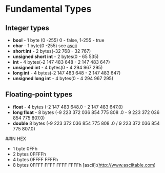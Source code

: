 # Fundamental Types
## Integer types
- **bool** - 1 byte (0 -255) 0 - false, 1-255 - true 
- **char** - 1 byte(0 -255) see [ascii](http://www.asciitable.com)
- **short int** - 2 bytes(-32 768 - 32 767)
- **unsigned short int** - 2 bytes(0 - 65 535)
- **int** - 4 bytes(-2 147 483 648 - 2 147 483 647)
- **unsigned int** - 4 bytes(0 - 4 294 967 295)
- **long int** - 4 bytes(-2 147 483 648 - 2 147 483 647) 
- **unsigned long int** - 4 bytes(0 - 4 294 967 295)

## Floating-point types

- **float** - 4 bytes (-2 147 483 648.0 - 2 147 483 647.0)
- **long float** - 8 bytes (-9 223 372 036 854 775 808 .0 - 9 223 372 036 854 775 807.0)
- **double**	8 bytes	(-9 223 372 036 854 775 808 .0   /   9 223 372 036 854 775 807.0) 

##IN HEX
  - 1 byte  0FFh
  - 2 bytes 0FFFFh
  - 4 bytes 0FFFF FFFFh
  - 8 bytes 0FFFF FFFF FFFF FFFFh
[ascii]:(http://www.asciitable.com)


